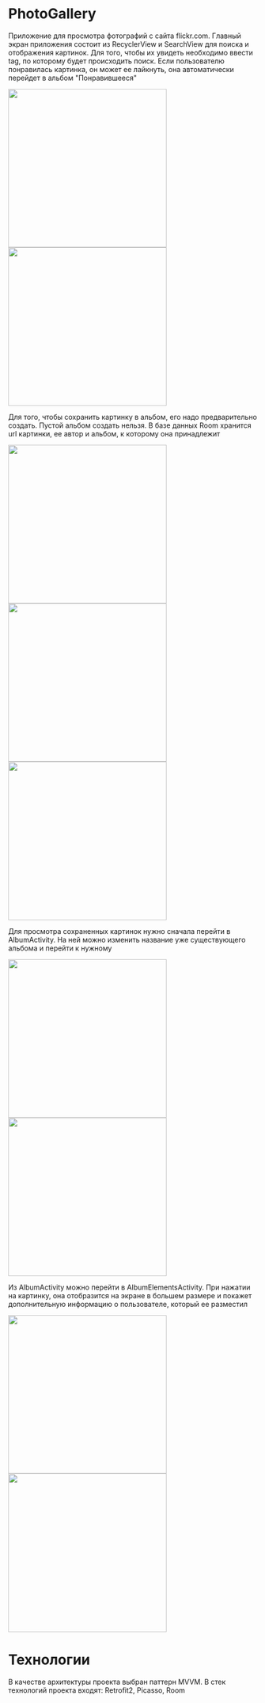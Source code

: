 # PhotoGallery
Приложение для просмотра фотографий с сайта flickr.com. Главный экран приложения состоит из RecyclerView и SearchView для поиска и отображения картинок. Для того, чтобы их увидеть необходимо ввести tag, по которому будет происходить поиск. Если пользователю понравилась картинка, он может ее лайкнуть, она автоматически перейдет в альбом "Понравившееся"

<p>
  <img src="https://github.com/avelycure/avelycure/blob/master/assets/photoGallery/home.jpg" width="320" />
  <img src="https://github.com/avelycure/avelycure/blob/master/assets/photoGallery/query.jpg" width="320" />
</p>

Для того, чтобы сохранить картинку в альбом, его надо предварительно создать. Пустой альбом создать нельзя. В базе данных Room хранится url картинки, ее автор и альбом, к которому она принадлежит

<p>
  <img src="https://github.com/avelycure/avelycure/blob/master/assets/photoGallery/save1.jpg" width="320" />
  <img src="https://github.com/avelycure/avelycure/blob/master/assets/photoGallery/choose_album_name.jpg" width="320" />
  <img src="https://github.com/avelycure/avelycure/blob/master/assets/photoGallery/save2.jpg" width="320" />
</p>

Для просмотра сохраненных картинок нужно сначала перейти в AlbumActivity. На ней можно изменить название уже существующего альбома и перейти к нужному

<p>
  <img src="https://github.com/avelycure/avelycure/blob/master/assets/photoGallery/albums.jpg" width="320" />
  <img src="https://github.com/avelycure/avelycure/blob/master/assets/photoGallery/change_album_name.jpg" width="320" />
</p>

Из AlbumActivity можно перейти в AlbumElementsActivity. При нажатии на картинку, она отобразится на экране в большем размере и покажет дополнительную информацию о пользователе, который ее разместил

<p>
  <img src="https://github.com/avelycure/avelycure/blob/master/assets/photoGallery/album_elements.jpg" width="320" />
  <img src="https://github.com/avelycure/avelycure/blob/master/assets/photoGallery/picture_details.jpg" width="320" />
</p>

# Технологии
В качестве архитектуры проекта выбран паттерн MVVM. В стек технологий проекта входят: Retrofit2, Picasso, Room
